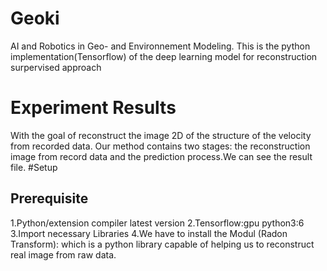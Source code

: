 # Geoki
AI and Robotics in Geo- and Environnement Modeling.
This is the python implementation(Tensorflow) of the deep learning model for reconstruction surpervised approach
# Experiment Results
With the goal of reconstruct the image 2D of the structure of the velocity from recorded data.
Our method contains two stages: the reconstruction image from record data and the prediction process.We can see the result file.
#Setup
## Prerequisite
1.Python/extension compiler latest version
2.Tensorflow:gpu python3:6
3.Import necessary Libraries
4.We have to install the Modul (Radon Transform): which is a python library capable of helping us to reconstruct real image from raw data.
